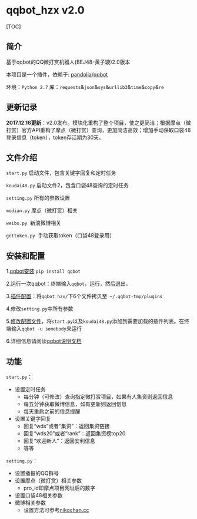 # qqbot_hzx v2.0
[TOC]
## 简介
基于qqbot的QQ微打赏机器人(BEJ48-黄子璇)2.0版本


本项目是一个插件，依赖于: [pandolia/qqbot](https://github.com/pandolia/qqbot) 


环境：`Python 2.7`
库：`requests`&`json`&`sys`&`urllib3`&`time`&`copy`&`re`


##  更新记录


**2017.12.16更新**：v2.0发布。模块化重构了整个项目，使之更简洁；根据摩点（微打赏）官方API重构了摩点（微打赏）查询，更加简洁高效；增加手动获取口袋48登录信息（token），token存活期为30天。

## 文件介绍


`start.py`  启动文件，包含关键字回复和定时任务


`koudai48.py` 启动文件2，包含口袋48查询的定时任务


`setting.py`  所有的参数设置


`modian.py`  摩点（微打赏）相关


`weibo.py`  新浪微博相关


`gettoken.py`  手动获取token（口袋48登录用）



##  安装和配置
  1.[qqbot安装](https://github.com/pandolia/qqbot#二安装方法):`pip install qqbot`
  
  2.运行一次qqbot：终端输入`qqbot`，运行，然后退出。
  
  3.[插件配置](https://github.com/pandolia/qqbot#插件的配置-pluginpath-和-plugins-)：将`qqbot_hzx/`下6个文件拷贝至` ~/.qqbot-tmp/plugins`

  4.修改`setting.py`中所有参数
  
  5.[修改配置文件](https://github.com/pandolia/qqbot#配置文件的使用方法)，将`start.py`以及`koudai48.py`添加到需要加载的插件列表。在终端输入`qqbot -u somebody`来运行
  
  6.详细信息请阅读[qqbot说明文档](https://github.com/pandolia/qqbot/blob/master/README.MD)

##  功能
`start.py`：


  * 设置定时任务
    - 每分钟（可修改）查询指定微打赏项目，如果有人集资则返回信息
    - 每五分钟获取微博信息，如有更新则返回信息
    - 每天重启之前的信息提醒
  * 设置关键字回复
    - 回复“wds”或者“集资”：返回集资链接
    - 回复“wds20”或者“rank”：返回集资榜top20
    - 回复“欢迎新人”：返回安利信息
    - 等等


`setting.py`：


  * 设置播报的QQ群号
  * 设置摩点（微打赏）相关参数
    - pro_id即摩点项目网址后的数字
  * 设置口袋48相关参数
  * 微博相关参数
    - 设置方法可参考[nikochan.cc](http://www.nikochan.cc/2017/08/03/Crawlerweibonotloggin/)




